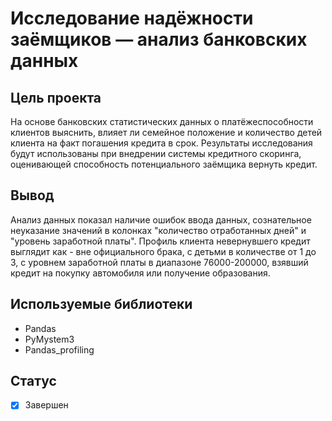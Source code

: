 # Исследование надёжности заёмщиков — анализ банковских данных

## Цель проекта
На основе банковских статистических данных о платёжеспособности клиентов выяснить, влияет ли семейное положение и количество детей клиента на факт погашения кредита в срок. Результаты исследования будут использованы при внедрении системы кредитного скоринга, оценивающей способность потенциального заёмщика вернуть кредит.

## Вывод
Анализ данных показал наличие ошибок ввода данных, сознательное неуказание значений в колонках "количество отработанных дней" и "уровень заработной платы". Профиль клиента невернувшего кредит выглядит как - вне официального брака, с детьми в количестве от 1 до 3, с уровнем заработной платы в диапазоне 76000-200000, взявший кредит на покупку автомобиля или получение образования.

## Используемые библиотеки
- Pandas
- PyMystem3
- Pandas_profiling

## Статус
- [x] Завершен
